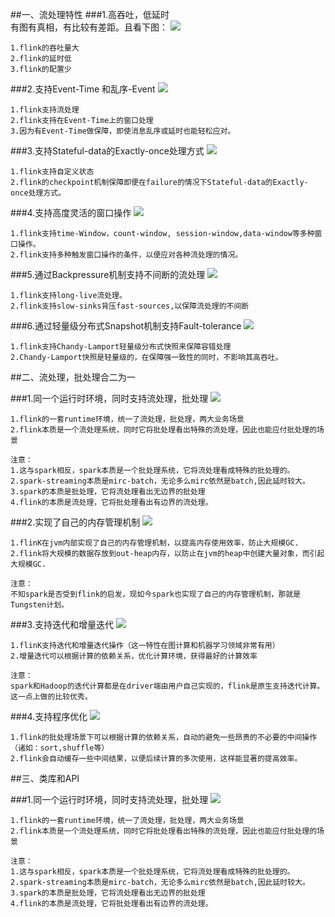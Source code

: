##一、流处理特性
###1.高吞吐，低延时  
有图有真相，有比较有差距。且看下图：
![](images/streaming_performance.png) 
```
1.flink的吞吐量大
2.flink的延时低
3.flink的配置少
```

###2.支持Event-Time 和乱序-Event
![](images/out_of_order_stream.png) 
```
1.flink支持流处理
2.flink支持在Event-Time上的窗口处理
3.因为有Event-Time做保障，即使消息乱序或延时也能轻松应对。
```

###3.支持Stateful-data的Exactly-once处理方式
![](images/exactly_once_state.png) 
```
1.flink支持自定义状态
2.flink的checkpoint机制保障即便在failure的情况下Stateful-data的Exactly-once处理方式。
```
   
###4.支持高度灵活的窗口操作
![](images/windows-2.png) 
```
1.flink支持time-Window，count-window, session-window,data-window等多种窗口操作。
2.flink支持多种触发窗口操作的条件，以便应对各种流处理的情况。
```

###5.通过Backpressure机制支持不间断的流处理
![](images/continuous_streams.png) 
```
1.flink支持long-live流处理。
2.flink支持slow-sinks背压fast-sources,以保障流处理的不间断
```

###6.通过轻量级分布式Snapshot机制支持Fault-tolerance
![](images/distributed_snapshots.png) 
```
1.flink支持Chandy-Lamport轻量级分布式快照来保障容错处理
2.Chandy-Lamport快照是轻量级的，在保障强一致性的同时，不影响其高吞吐。
```


##二、流处理，批处理合二为一

###1.同一个运行时环境，同时支持流处理，批处理
![](images/one_runtime.png) 
```
1.flink的一套runtime环境，统一了流处理，批处理，两大业务场景
2.flink本质是一个流处理系统，同时它将批处理看出特殊的流处理，因此也能应付批处理的场景

注意：
1.这与spark相反，spark本质是一个批处理系统，它将流处理看成特殊的批处理的。
2.spark-streaming本质是mirc-batch，无论多么mirc依然是batch,因此延时较大。
3.spark的本质是批处理，它将流处理看出无边界的批处理
4.flink的本质是流处理，它将批处理看出有边界的流处理。
```

###2.实现了自己的内存管理机制
![](images/memory_heap_division.png) 
```
1.flinK在jvm内部实现了自己的内存管理机制，以提高内存使用效率，防止大规模GC.
2.flink将大规模的数据存放到out-heap内存，以防止在jvm的heap中创建大量对象，而引起大规模GC.

注意：
不知spark是否受到flink的启发，现如今spark也实现了自己的内存管理机制，那就是Tungsten计划。
```


###3.支持迭代和增量迭代
![](images/iterations.png) 
```
1.flinK支持迭代和增量迭代操作（这一特性在图计算和机器学习领域非常有用）
2.增量迭代可以根据计算的依赖关系，优化计算环境，获得最好的计算效率

注意：
spark和Hadoop的迭代计算都是在driver端由用户自己实现的，flink是原生支持迭代计算。这一点上做的比较优秀。
```



###4.支持程序优化
![](images/optimizer_choice.png) 
```
1.flink的批处理场景下可以根据计算的依赖关系，自动的避免一些昂贵的不必要的中间操作（诸如：sort,shuffle等）
2.flink会自动缓存一些中间结果，以便后续计算的多次使用，这样能显著的提高效率。
```


##三、类库和API

###1.同一个运行时环境，同时支持流处理，批处理
![](images/streaming_performance.png) 
```
1.flink的一套runtime环境，统一了流处理，批处理，两大业务场景
2.flink本质是一个流处理系统，同时它将批处理看出特殊的流处理，因此也能应付批处理的场景

注意：
1.这与spark相反，spark本质是一个批处理系统，它将流处理看成特殊的批处理的。
2.spark-streaming本质是mirc-batch，无论多么mirc依然是batch,因此延时较大。
3.spark的本质是批处理，它将流处理看出无边界的批处理
4.flink的本质是流处理，它将批处理看出有边界的流处理。
```
